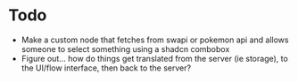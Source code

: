 # Todo

- Make a custom node that fetches from swapi or pokemon api and allows someone to select something using a shadcn combobox
- Figure out... how do things get translated from the server (ie storage), to the UI/flow interface, then back to the server?